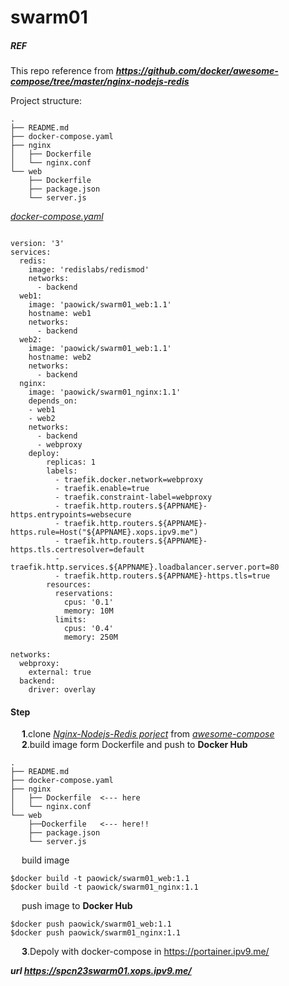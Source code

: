 # swarm01

##### REF
This repo reference from ***https://github.com/docker/awesome-compose/tree/master/nginx-nodejs-redis***

Project structure:
```
.
├── README.md
├── docker-compose.yaml
├── nginx
│   ├── Dockerfile
│   └── nginx.conf
└── web
    ├── Dockerfile
    ├── package.json
    └── server.js
```
[_docker-compose.yaml_](docker-compose.yaml)
```

version: '3'
services:
  redis:
    image: 'redislabs/redismod'
    networks:
      - backend
  web1:
    image: 'paowick/swarm01_web:1.1'
    hostname: web1
    networks:
      - backend
  web2:
    image: 'paowick/swarm01_web:1.1'
    hostname: web2
    networks:
      - backend
  nginx:
    image: 'paowick/swarm01_nginx:1.1'
    depends_on:
    - web1
    - web2
    networks:
      - backend
      - webproxy
    deploy:
        replicas: 1
        labels:
          - traefik.docker.network=webproxy
          - traefik.enable=true
          - traefik.constraint-label=webproxy
          - traefik.http.routers.${APPNAME}-https.entrypoints=websecure
          - traefik.http.routers.${APPNAME}-https.rule=Host("${APPNAME}.xops.ipv9.me")
          - traefik.http.routers.${APPNAME}-https.tls.certresolver=default
          - traefik.http.services.${APPNAME}.loadbalancer.server.port=80
          - traefik.http.routers.${APPNAME}-https.tls=true
        resources:
          reservations:
            cpus: '0.1'
            memory: 10M
          limits:
            cpus: '0.4'
            memory: 250M

networks:
  webproxy:
    external: true
  backend:
    driver: overlay
```

#### Step

&emsp; **1**.clone <ins>*Nginx-Nodejs-Redis porject*</ins> from <ins>*awesome-compose*</ins>\
&emsp; **2**.build image form Dockerfile and push to **Docker Hub**
```
.
├── README.md
├── docker-compose.yaml
├── nginx
│   ├── Dockerfile  <--- here
│   └── nginx.conf
└── web
    ├──Dockerfile   <--- here!!
    ├── package.json
    └── server.js
```
&emsp; build image
```
$docker build -t paowick/swarm01_web:1.1 
$docker build -t paowick/swarm01_nginx:1.1
```
&emsp; push image to **Docker Hub**
```
$docker push paowick/swarm01_web:1.1
$docker push paowick/swarm01_nginx:1.1
```
&emsp; **3**.Depoly with docker-compose in https://portainer.ipv9.me/

***url https://spcn23swarm01.xops.ipv9.me/***
